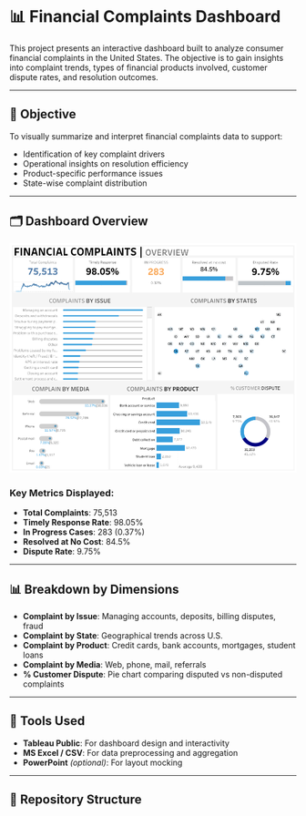 # 📊 Financial Complaints Dashboard

This project presents an interactive dashboard built to analyze consumer financial complaints in the United States. The objective is to gain insights into complaint trends, types of financial products involved, customer dispute rates, and resolution outcomes.

---

## 📌 Objective

To visually summarize and interpret financial complaints data to support:
- Identification of key complaint drivers
- Operational insights on resolution efficiency
- Product-specific performance issues
- State-wise complaint distribution

---

## 🗂️ Dashboard Overview

![Dashboard Screenshot](Dashboard.png)

### Key Metrics Displayed:
- **Total Complaints**: 75,513
- **Timely Response Rate**: 98.05%
- **In Progress Cases**: 283 (0.37%)
- **Resolved at No Cost**: 84.5%
- **Dispute Rate**: 9.75%

---

## 📊 Breakdown by Dimensions

- **Complaint by Issue**: Managing accounts, deposits, billing disputes, fraud
- **Complaint by State**: Geographical trends across U.S.
- **Complaint by Product**: Credit cards, bank accounts, mortgages, student loans
- **Complaint by Media**: Web, phone, mail, referrals
- **% Customer Dispute**: Pie chart comparing disputed vs non-disputed complaints

---

## 🧰 Tools Used

- **Tableau Public**: For dashboard design and interactivity
- **MS Excel / CSV**: For data preprocessing and aggregation
- **PowerPoint** *(optional)*: For layout mocking

---

## 📁 Repository Structure

